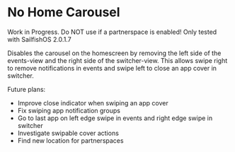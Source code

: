 # No Home Carousel

Work in Progress. Do NOT use if a partnerspace is enabled!
Only tested with SailfishOS 2.0.1.7

Disables the carousel on the homescreen by removing the left side of the events-view and the right side of the switcher-view.
This allows swipe right to remove notifications in events and swipe left to close an app cover in switcher.

Future plans:
- Improve close indicator when swiping an app cover
- Fix swiping app notification groups
- Go to last app on left edge swipe in events and right edge swipe in switcher
- Investigate swipable cover actions
- Find new location for partnerspaces
